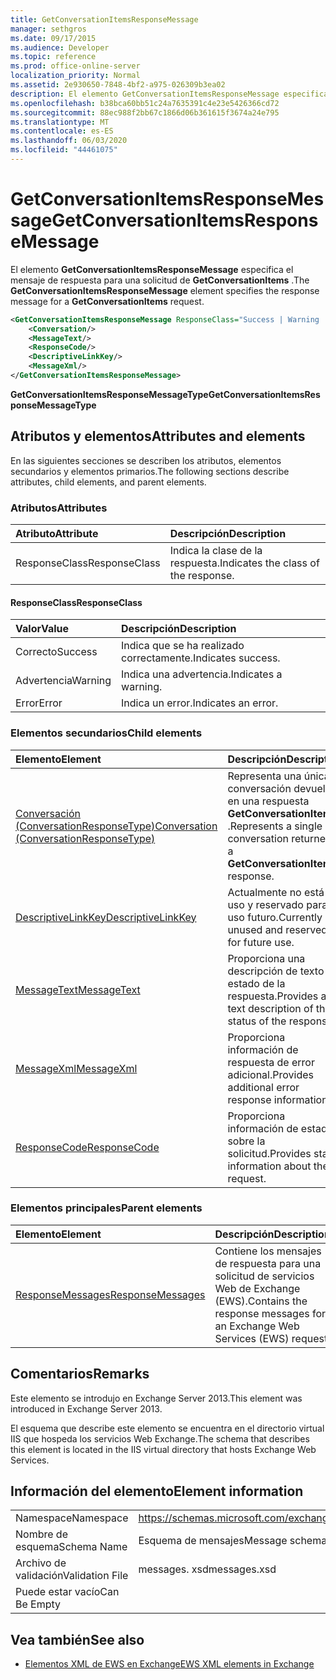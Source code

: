 ```yaml
---
title: GetConversationItemsResponseMessage
manager: sethgros
ms.date: 09/17/2015
ms.audience: Developer
ms.topic: reference
ms.prod: office-online-server
localization_priority: Normal
ms.assetid: 2e930650-7848-4bf2-a975-026309b3ea02
description: El elemento GetConversationItemsResponseMessage especifica el mensaje de respuesta para una solicitud de GetConversationItems.
ms.openlocfilehash: b38bca60bb51c24a7635391c4e23e5426366cd72
ms.sourcegitcommit: 88ec988f2bb67c1866d06b361615f3674a24e795
ms.translationtype: MT
ms.contentlocale: es-ES
ms.lasthandoff: 06/03/2020
ms.locfileid: "44461075"
---
```

# <a name="getconversationitemsresponsemessage"></a><span data-ttu-id="6ccbf-103">GetConversationItemsResponseMessage</span><span class="sxs-lookup"><span data-stu-id="6ccbf-103">GetConversationItemsResponseMessage</span></span>

<span data-ttu-id="6ccbf-104">El elemento **GetConversationItemsResponseMessage** especifica el mensaje de respuesta para una solicitud de **GetConversationItems** .</span><span class="sxs-lookup"><span data-stu-id="6ccbf-104">The **GetConversationItemsResponseMessage** element specifies the response message for a **GetConversationItems** request.</span></span> 
  
```XML
<GetConversationItemsResponseMessage ResponseClass="Success | Warning | Error">
    <Conversation/>
    <MessageText/>
    <ResponseCode/>
    <DescriptiveLinkKey/>
    <MessageXml/>
</GetConversationItemsResponseMessage>
```

 <span data-ttu-id="6ccbf-105">**GetConversationItemsResponseMessageType**</span><span class="sxs-lookup"><span data-stu-id="6ccbf-105">**GetConversationItemsResponseMessageType**</span></span>
## <a name="attributes-and-elements"></a><span data-ttu-id="6ccbf-106">Atributos y elementos</span><span class="sxs-lookup"><span data-stu-id="6ccbf-106">Attributes and elements</span></span>

<span data-ttu-id="6ccbf-107">En las siguientes secciones se describen los atributos, elementos secundarios y elementos primarios.</span><span class="sxs-lookup"><span data-stu-id="6ccbf-107">The following sections describe attributes, child elements, and parent elements.</span></span>
  
### <a name="attributes"></a><span data-ttu-id="6ccbf-108">Atributos</span><span class="sxs-lookup"><span data-stu-id="6ccbf-108">Attributes</span></span>

|<span data-ttu-id="6ccbf-109">**Atributo**</span><span class="sxs-lookup"><span data-stu-id="6ccbf-109">**Attribute**</span></span>|<span data-ttu-id="6ccbf-110">**Descripción**</span><span class="sxs-lookup"><span data-stu-id="6ccbf-110">**Description**</span></span>|
|:-----|:-----|
|<span data-ttu-id="6ccbf-111">ResponseClass</span><span class="sxs-lookup"><span data-stu-id="6ccbf-111">ResponseClass</span></span>  <br/> |<span data-ttu-id="6ccbf-112">Indica la clase de la respuesta.</span><span class="sxs-lookup"><span data-stu-id="6ccbf-112">Indicates the class of the response.</span></span>  <br/> |
   
#### <a name="responseclass"></a><span data-ttu-id="6ccbf-113">ResponseClass</span><span class="sxs-lookup"><span data-stu-id="6ccbf-113">ResponseClass</span></span>

|<span data-ttu-id="6ccbf-114">**Valor**</span><span class="sxs-lookup"><span data-stu-id="6ccbf-114">**Value**</span></span>|<span data-ttu-id="6ccbf-115">**Descripción**</span><span class="sxs-lookup"><span data-stu-id="6ccbf-115">**Description**</span></span>|
|:-----|:-----|
|<span data-ttu-id="6ccbf-116">Correcto</span><span class="sxs-lookup"><span data-stu-id="6ccbf-116">Success</span></span>  <br/> |<span data-ttu-id="6ccbf-117">Indica que se ha realizado correctamente.</span><span class="sxs-lookup"><span data-stu-id="6ccbf-117">Indicates success.</span></span>  <br/> |
|<span data-ttu-id="6ccbf-118">Advertencia</span><span class="sxs-lookup"><span data-stu-id="6ccbf-118">Warning</span></span>  <br/> |<span data-ttu-id="6ccbf-119">Indica una advertencia.</span><span class="sxs-lookup"><span data-stu-id="6ccbf-119">Indicates a warning.</span></span>  <br/> |
|<span data-ttu-id="6ccbf-120">Error</span><span class="sxs-lookup"><span data-stu-id="6ccbf-120">Error</span></span>  <br/> |<span data-ttu-id="6ccbf-121">Indica un error.</span><span class="sxs-lookup"><span data-stu-id="6ccbf-121">Indicates an error.</span></span>  <br/> |
   
### <a name="child-elements"></a><span data-ttu-id="6ccbf-122">Elementos secundarios</span><span class="sxs-lookup"><span data-stu-id="6ccbf-122">Child elements</span></span>

|<span data-ttu-id="6ccbf-123">**Elemento**</span><span class="sxs-lookup"><span data-stu-id="6ccbf-123">**Element**</span></span>|<span data-ttu-id="6ccbf-124">**Descripción**</span><span class="sxs-lookup"><span data-stu-id="6ccbf-124">**Description**</span></span>|
|:-----|:-----|
|[<span data-ttu-id="6ccbf-125">Conversación (ConversationResponseType)</span><span class="sxs-lookup"><span data-stu-id="6ccbf-125">Conversation (ConversationResponseType)</span></span>](conversation-conversationresponsetype.md) <br/> |<span data-ttu-id="6ccbf-126">Representa una única conversación devuelta en una respuesta **GetConversationItems** .</span><span class="sxs-lookup"><span data-stu-id="6ccbf-126">Represents a single conversation returned in a **GetConversationItems** response.</span></span>  <br/> |
|[<span data-ttu-id="6ccbf-127">DescriptiveLinkKey</span><span class="sxs-lookup"><span data-stu-id="6ccbf-127">DescriptiveLinkKey</span></span>](descriptivelinkkey.md) <br/> |<span data-ttu-id="6ccbf-128">Actualmente no está en uso y reservado para uso futuro.</span><span class="sxs-lookup"><span data-stu-id="6ccbf-128">Currently unused and reserved for future use.</span></span>  <br/> |
|[<span data-ttu-id="6ccbf-129">MessageText</span><span class="sxs-lookup"><span data-stu-id="6ccbf-129">MessageText</span></span>](messagetext.md) <br/> |<span data-ttu-id="6ccbf-130">Proporciona una descripción de texto del estado de la respuesta.</span><span class="sxs-lookup"><span data-stu-id="6ccbf-130">Provides a text description of the status of the response.</span></span>  <br/> |
|[<span data-ttu-id="6ccbf-131">MessageXml</span><span class="sxs-lookup"><span data-stu-id="6ccbf-131">MessageXml</span></span>](messagexml.md) <br/> |<span data-ttu-id="6ccbf-132">Proporciona información de respuesta de error adicional.</span><span class="sxs-lookup"><span data-stu-id="6ccbf-132">Provides additional error response information.</span></span>  <br/> |
|[<span data-ttu-id="6ccbf-133">ResponseCode</span><span class="sxs-lookup"><span data-stu-id="6ccbf-133">ResponseCode</span></span>](responsecode.md) <br/> |<span data-ttu-id="6ccbf-134">Proporciona información de estado sobre la solicitud.</span><span class="sxs-lookup"><span data-stu-id="6ccbf-134">Provides status information about the request.</span></span>  <br/> |
   
### <a name="parent-elements"></a><span data-ttu-id="6ccbf-135">Elementos principales</span><span class="sxs-lookup"><span data-stu-id="6ccbf-135">Parent elements</span></span>

|<span data-ttu-id="6ccbf-136">**Elemento**</span><span class="sxs-lookup"><span data-stu-id="6ccbf-136">**Element**</span></span>|<span data-ttu-id="6ccbf-137">**Descripción**</span><span class="sxs-lookup"><span data-stu-id="6ccbf-137">**Description**</span></span>|
|:-----|:-----|
|[<span data-ttu-id="6ccbf-138">ResponseMessages</span><span class="sxs-lookup"><span data-stu-id="6ccbf-138">ResponseMessages</span></span>](responsemessages.md) <br/> |<span data-ttu-id="6ccbf-139">Contiene los mensajes de respuesta para una solicitud de servicios Web de Exchange (EWS).</span><span class="sxs-lookup"><span data-stu-id="6ccbf-139">Contains the response messages for an Exchange Web Services (EWS) request.</span></span>  <br/> |
   
## <a name="remarks"></a><span data-ttu-id="6ccbf-140">Comentarios</span><span class="sxs-lookup"><span data-stu-id="6ccbf-140">Remarks</span></span>

<span data-ttu-id="6ccbf-141">Este elemento se introdujo en Exchange Server 2013.</span><span class="sxs-lookup"><span data-stu-id="6ccbf-141">This element was introduced in Exchange Server 2013.</span></span>
  
<span data-ttu-id="6ccbf-142">El esquema que describe este elemento se encuentra en el directorio virtual IIS que hospeda los servicios Web Exchange.</span><span class="sxs-lookup"><span data-stu-id="6ccbf-142">The schema that describes this element is located in the IIS virtual directory that hosts Exchange Web Services.</span></span>
  
## <a name="element-information"></a><span data-ttu-id="6ccbf-143">Información del elemento</span><span class="sxs-lookup"><span data-stu-id="6ccbf-143">Element information</span></span>

|||
|:-----|:-----|
|<span data-ttu-id="6ccbf-144">Namespace</span><span class="sxs-lookup"><span data-stu-id="6ccbf-144">Namespace</span></span>  <br/> |https://schemas.microsoft.com/exchange/services/2006/messages  <br/> |
|<span data-ttu-id="6ccbf-145">Nombre de esquema</span><span class="sxs-lookup"><span data-stu-id="6ccbf-145">Schema Name</span></span>  <br/> |<span data-ttu-id="6ccbf-146">Esquema de mensajes</span><span class="sxs-lookup"><span data-stu-id="6ccbf-146">Message schema</span></span>  <br/> |
|<span data-ttu-id="6ccbf-147">Archivo de validación</span><span class="sxs-lookup"><span data-stu-id="6ccbf-147">Validation File</span></span>  <br/> |<span data-ttu-id="6ccbf-148">messages. xsd</span><span class="sxs-lookup"><span data-stu-id="6ccbf-148">messages.xsd</span></span>  <br/> |
|<span data-ttu-id="6ccbf-149">Puede estar vacío</span><span class="sxs-lookup"><span data-stu-id="6ccbf-149">Can Be Empty</span></span>  <br/> ||
   
## <a name="see-also"></a><span data-ttu-id="6ccbf-150">Vea también</span><span class="sxs-lookup"><span data-stu-id="6ccbf-150">See also</span></span>



- [<span data-ttu-id="6ccbf-151">Elementos XML de EWS en Exchange</span><span class="sxs-lookup"><span data-stu-id="6ccbf-151">EWS XML elements in Exchange</span></span>](ews-xml-elements-in-exchange.md)


